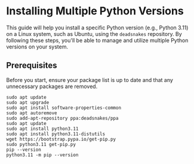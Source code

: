 # Installing Multiple Python Versions

This guide will help you install a specific Python version (e.g., Python 3.11) on a Linux system, such as Ubuntu, using the `deadsnakes` repository. By following these steps, you'll be able to manage and utilize multiple Python versions on your system.

## Prerequisites

Before you start, ensure your package list is up to date and that any unnecessary packages are removed.

```
sudo apt update
sudo apt upgrade
sudo apt install software-properties-common
sudo apt autoremove
sudo add-apt-repository ppa:deadsnakes/ppa
sudo apt update
sudo apt install python3.11
sudo apt install python3.11-distutils
wget https://bootstrap.pypa.io/get-pip.py
sudo python3.11 get-pip.py
pip --version
python3.11 -m pip --version
```
